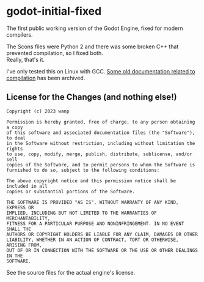 # godot-initial-fixed
The first public working version of the Godot Engine, fixed for modern compilers.

The Scons files were Python 2 and there was some broken C++ that prevented compilation, so I fixed both.  
Really, that's it.

I've only tested this on Linux with GCC. [Some old documentation related to compilation](https://web.archive.org/web/20140306184945/http://www.godotengine.org/wiki/doku.php?id=compiling_linux) has been archived.  

## License for the Changes (and nothing else!)
```
Copyright (c) 2023 wanp

Permission is hereby granted, free of charge, to any person obtaining a copy
of this software and associated documentation files (the "Software"), to deal
in the Software without restriction, including without limitation the rights
to use, copy, modify, merge, publish, distribute, sublicense, and/or sell
copies of the Software, and to permit persons to whom the Software is
furnished to do so, subject to the following conditions:

The above copyright notice and this permission notice shall be included in all
copies or substantial portions of the Software.

THE SOFTWARE IS PROVIDED "AS IS", WITHOUT WARRANTY OF ANY KIND, EXPRESS OR
IMPLIED, INCLUDING BUT NOT LIMITED TO THE WARRANTIES OF MERCHANTABILITY,
FITNESS FOR A PARTICULAR PURPOSE AND NONINFRINGEMENT. IN NO EVENT SHALL THE
AUTHORS OR COPYRIGHT HOLDERS BE LIABLE FOR ANY CLAIM, DAMAGES OR OTHER
LIABILITY, WHETHER IN AN ACTION OF CONTRACT, TORT OR OTHERWISE, ARISING FROM,
OUT OF OR IN CONNECTION WITH THE SOFTWARE OR THE USE OR OTHER DEALINGS IN THE
SOFTWARE.
```
See the source files for the actual engine's license.
